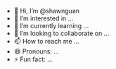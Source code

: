 - 👋 Hi, I’m @shawnguan
- 👀 I’m interested in ...
- 🌱 I’m currently learning ...
- 💞️ I’m looking to collaborate on ...
- 📫 How to reach me ...
- 😄 Pronouns: ...
- ⚡ Fun fact: ...

<!---
shawnguan/shawnguan is a ✨ special ✨ repository because its `README.md` (this file) appears on your GitHub profile.
You can click the Preview link to take a look at your changes.
--->
